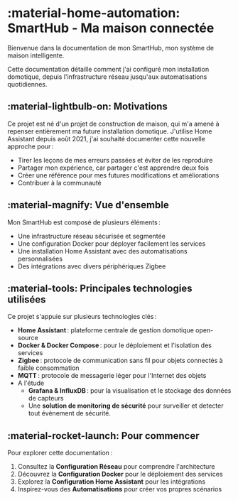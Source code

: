 
# :material-home-automation: SmartHub - Ma maison connectée

Bienvenue dans la documentation de mon SmartHub, mon système de maison intelligente.

Cette documentation détaille comment j'ai configuré mon installation domotique, depuis l'infrastructure réseau jusqu'aux automatisations quotidiennes.

## :material-lightbulb-on: Motivations

Ce projet est né d'un projet de construction de maison, qui m'a amené à repenser entièrement ma future installation domotique. J'utilise Home Assistant depuis août 2021, j'ai souhaité documenter cette nouvelle approche pour :

- Tirer les leçons de mes erreurs passées et éviter de les reproduire
- Partager mon expérience, car partager c'est apprendre deux fois
- Créer une référence pour mes futures modifications et améliorations
- Contribuer à la communauté

## :material-magnify: Vue d'ensemble

Mon SmartHub est composé de plusieurs éléments :

- Une infrastructure réseau sécurisée et segmentée
- Une configuration Docker pour déployer facilement les services
- Une installation Home Assistant avec des automatisations personnalisées
- Des intégrations avec divers périphériques Zigbee

## :material-tools: Principales technologies utilisées

Ce projet s'appuie sur plusieurs technologies clés :

- **Home Assistant** : plateforme centrale de gestion domotique open-source
- **Docker & Docker Compose** : pour le déploiement et l'isolation des services
- **Zigbee** : protocole de communication sans fil pour objets connectés à faible consommation
- **MQTT** : protocole de messagerie léger pour l'Internet des objets
- A l'étude
    - **Grafana & InfluxDB** : pour la visualisation et le stockage des données de capteurs
    - Une **solution de monitoring de sécurité** pour surveiller et detecter tout événement de sécurité.

## :material-rocket-launch: Pour commencer

Pour explorer cette documentation :

1. Consultez la **Configuration Réseau** pour comprendre l'architecture
2. Découvrez la **Configuration Docker** pour le déploiement des services
3. Explorez la **Configuration Home Assistant** pour les intégrations
4. Inspirez-vous des **Automatisations** pour créer vos propres scénarios
